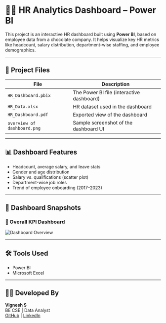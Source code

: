 # 🧑‍💼 HR Analytics Dashboard – Power BI

This project is an interactive HR dashboard built using **Power BI**, based on employee data from a chocolate company. It helps visualize key HR metrics like headcount, salary distribution, department-wise staffing, and employee demographics.

---

## 📁 Project Files

| File | Description |
|------|-------------|
| `HR_Dashboard.pbix` | The Power BI file (interactive dashboard) |
| `HR_Data.xlsx` | HR dataset used in the dashboard |
| `HR_Dashboard.pdf` | Exported view of the dashboard |
| `overview of dashboard.png` | Sample screenshot of the dashboard UI |

---

## 📊 Dashboard Features

- Headcount, average salary, and leave stats
- Gender and age distribution
- Salary vs. qualifications (scatter plot)
- Department-wise job roles
- Trend of employee onboarding (2017–2023)

---

## 📸 Dashboard Snapshots

### 🔹 Overall KPI Dashboard
![Dashboard Overview](overviewofdashboard.png)


---

## 🛠️ Tools Used

- Power BI
- Microsoft Excel

---

## 👨‍💻 Developed By

**Vignesh S**  
BE CSE | Data Analyst  
[GitHub](https://github.com/Vigneshsaravanan12) | [LinkedIn](https://linkedin.com/in/vignesh-s-14273a334)
